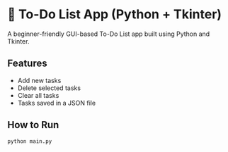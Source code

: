 # 📝 To-Do List App (Python + Tkinter)

A beginner-friendly GUI-based To-Do List app built using Python and Tkinter.

## Features

- Add new tasks
- Delete selected tasks
- Clear all tasks
- Tasks saved in a JSON file

## How to Run

```bash
python main.py

